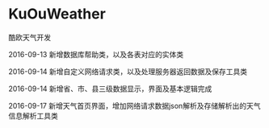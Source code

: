 # KuOuWeather
酷欧天气开发

2016-09-13
新增数据库帮助类，以及各表对应的实体类

2016-09-14
新增自定义网络请求类，以及处理服务器返回数据及保存工具类

2016-09-14
新增省、市、县三级数据显示，界面及基本逻辑完成

2016-09-17
新增天气首页界面，增加网络请求数据json解析及存储解析出的天气信息解析工具类